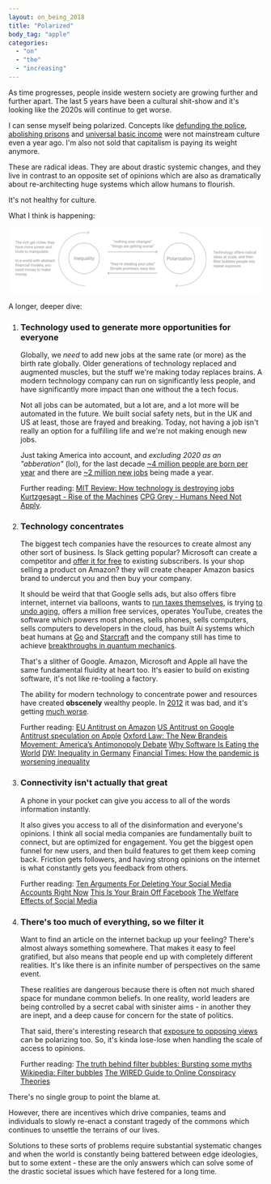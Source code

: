 ```yaml
---
layout: on_being_2018
title: "Polarized"
body_tag: "apple"
categories:
  - "on"
  - "the"
  - "increasing"
---
```


As time progresses, people inside western society are growing further and further apart. The last 5 years have been a
cultural shit-show and it's looking like the 2020s will continue to get worse.

I can sense myself being polarized. Concepts like
[defunding the police](https://en.wikipedia.org/wiki/Defund_the_police),
[abolishing prisons](https://www.gq.com/story/what-is-prison-abolition) and
[universal basic income](https://www.investopedia.com/terms/b/basic-income.asp) were not mainstream culture even a year
ago. I'm also not sold that capitalism is paying its weight anymore.

These are radical ideas. They are about drastic systemic changes, and they live in contrast to an opposite set of
opinions which are also as dramatically about re-architecting huge systems which allow humans to flourish.

It's not healthy for culture.

What I think is happening:

<img src="/assets/images/34/ineq.png">

A longer, deeper dive:

1. ### Technology used to generate more opportunities for everyone

   Globally, we _need_ to add new jobs at the same rate (or more) as the birth rate globally. Older generations of
   technology replaced and augmented muscles, but the stuff we're making today replaces brains. A modern technology
   company can run on significantly less people, and have significantly more impact than one without the a tech focus.

   Not all jobs can be automated, but a lot are, and a lot more will be automated in the future. We built social safety
   nets, but in the UK and US at least, those are frayed and breaking. Today, not having a job isn't really an option
   for a fulfilling life and we're not making enough new jobs.

   Just taking America into account, and _excluding 2020 as an "abberation"_ (lol), for the last decade
   [~4 million people are born per year](https://www.cdc.gov/nchs/fastats/births.htm) and there are
   [~2 million new jobs](https://finance.yahoo.com/news/job-creation-strong-2019-could-162245516.html) being made a
   year.

   Further reading:
   [MIT Review: How technology is destroying jobs](https://www.technologyreview.com/2013/06/12/178008/how-technology-is-destroying-jobs/)
   [Kurtzgesagt - Rise of the Machines](https://kurzgesagt.org/portfolio/the-rise-of-the-machines/)
   [CPG Grey - Humans Need Not Apply](https://www.youtube.com/watch?v=7Pq-S557XQU).

1. ### Technology concentrates

   The biggest tech companies have the resources to create almost any other sort of business. Is Slack getting popular?
   Microsoft can create a competitor and
   [offer it for free](https://www.techradar.com/uk/news/slack-is-taking-microsoft-teams-to-court) to existing
   subscribers. Is your shop selling a product on Amazon? they will create cheaper Amazon basics brand to undercut you
   and then buy your company.

   It should be weird that that Google sells ads, but also offers fibre internet, internet via balloons, wants to
   [run taxes themselves](https://www.theglobeandmail.com/business/article-sidewalk-labs-document-reveals-companys-early-plans-for-data/),
   is trying [to undo aging](https://www.calicolabs.com), offers a million free services, operates YouTube, creates the
   software which powers most phones, sells phones, sells computers, sells computers to developers in the cloud, has
   built Ai systems which beat humans at [Go](https://deepmind.com/research/alphago/) and
   [Starcraft](https://www.theverge.com/2019/10/30/20939147/deepmind-google-alphastar-starcraft-2-research-grandmaster-level)
   and the company still has time to achieve
   [breakthroughs in quantum mechanics](https://www.inverse.com/article/59507-full-quantum-supremacy-paper).

   That's a slither of Google. Amazon, Microsoft and Apple all have the same fundamental fluidity at heart too. It's
   easier to build on existing software, it's not like re-tooling a factory.

   The ability for modern technology to concentrate power and resources have created **obscenely** wealthy people. In
   [2012](https://www.bbc.co.uk/news/business-16545898) it was bad, and it's getting
   [much worse](https://www.theguardian.com/news/2019/sep/09/inequality-is-it-rising-and-can-we-reverse-it).

   Further reading:
   [EU Antitrust on Amazon](https://eandt.theiet.org/content/articles/2020/11/eu-smacks-amazon-with-antitrust-charges-over-seller-data/)
   [US Antitrust on Google](https://www.nytimes.com/2020/10/20/technology/antitrust-google.html)
   [Antitrust speculation on Apple](https://www.fool.com/investing/2020/11/03/apple-warns-investors-of-antitrust-risks/)
   [Oxford Law: The New Brandeis Movement: America’s Antimonopoly Debate](https://academic.oup.com/jeclap/article/9/3/131/4915966)
   [Why Software Is Eating the World](https://a16z.com/2011/08/20/why-software-is-eating-the-world/)
   [DW: Inequality in Germany](https://www.youtube.com/watch?v=AFIxi7BiScI)
   [Financial Times: How the pandemic is worsening inequality](https://www.ft.com/content/cd075d91-fafa-47c8-a295-85bbd7a36b50?accessToken=zwAAAXa9li8okdPNB12R-vpHyNOilYW716NrUA.MEYCIQDq1OZ18iMlQ7jBBRz8UjkIykjoGr5rd1sof0zyGddmdgIhAKwxpLMdIVBY3OuE9s8rMJjE4qcSMHXlYPE8Om_NcJTk&sharetype=gift?token=620e9931-7ebd-4738-8080-4e1ad7069643)

1. ### Connectivity isn't actually that great

   A phone in your pocket can give you access to all of the words information instantly.

   It also gives you access to all of the disinformation and everyone's opinions. I think all social media companies are
   fundamentally built to connect, but are optimized for engagement. You get the biggest open funnel for new users, and
   then build features to get them keep coming back. Friction gets followers, and having strong opinions on the internet
   is what constantly gets you feedback from others.

   Further reading:
   [Ten Arguments For Deleting Your Social Media Accounts Right Now](https://www.goodreads.com/book/show/37830765-ten-arguments-for-deleting-your-social-media-accounts-right-now)
   [This Is Your Brain Off Facebook](https://www.nytimes.com/2019/01/30/health/facebook-psychology-health.html)
   [The Welfare Effects of Social Media](https://pubs.aeaweb.org/doi/pdfplus/10.1257/aer.20190658)

1. ### There's too much of everything, so we filter it

   Want to find an article on the internet backup up your feeling? There's almost always something somewhere. That makes
   it easy to feel gratified, but also means that people end up with completely different realities. It's like there is
   an infinite number of perspectives on the same event.

   These realities are dangerous because there is often not much shared space for mundane common beliefs. In one
   reality, world leaders are being controlled by a secret cabal with sinister aims - in another they are inept, and a
   deep cause for concern for the state of politics.

   That said, there's interesting research that [exposure to opposing views](https://www.pnas.org/content/115/37/9216)
   can be polarizing too. So, it's kinda lose-lose when handling the scale of access to opinions.

   Further reading:
   [The truth behind filter bubbles: Bursting some myths](https://reutersinstitute.politics.ox.ac.uk/risj-review/truth-behind-filter-bubbles-bursting-some-myths)
   [Wikipedia: Filter bubbles](https://en.wikipedia.org/wiki/Filter_bubble)
   [The WIRED Guide to Online Conspiracy Theories](https://www.wired.com/story/wired-guide-to-conspiracy-theories/)

There's no single group to point the blame at.

However, there are incentives which drive companies, teams and individuals to slowly re-enact a constant tragedy of the
commons which continues to unsettle the terrains of our lives.

Solutions to these sorts of problems require substantial systematic changes and when the world is constantly being
battered between edge ideologies, but to some extent - these are the only answers which can solve some of the drastic
societal issues which have festered for a long time.
